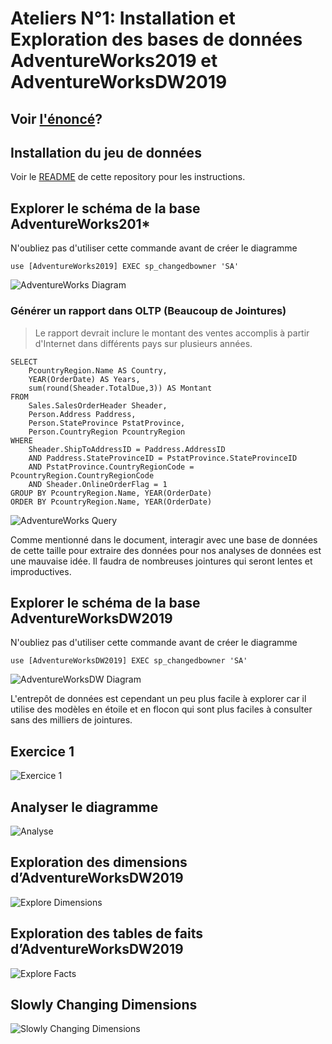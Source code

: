 # Ateliers N°1: Installation et Exploration des bases de données AdventureWorks2019 et AdventureWorksDW2019

## Voir [l'énoncé](https://github.com/Ignema/MSSQL-DTW-TP/blob/master/main/Atelier%201/Atelier1_Exploration.pdf)?


## Installation du jeu de données

Voir le [README](https://github.com/Ignema/MSSQL-DTW-TP/blob/master/README.md) de cette repository pour les instructions.

## Explorer le schéma de la base AdventureWorks201*

N'oubliez pas d'utiliser cette commande avant de créer le diagramme 

    use [AdventureWorks2019] EXEC sp_changedbowner 'SA'

![AdventureWorks Diagram](https://raw.githubusercontent.com/Ignema/MSSQL-DTW-TP/master/main/Atelier%201/res/AdventureWorksDiagram.png)

### Générer un rapport dans OLTP (Beaucoup de Jointures)

> Le rapport  devrait  inclure  le  montant  des  ventes  accomplis  à  partir  d'Internet  dans  différents  pays sur  plusieurs  années. 

    SELECT 
        PcountryRegion.Name AS Country,  
        YEAR(OrderDate) AS Years,
        sum(round(Sheader.TotalDue,3)) AS Montant 
    FROM 
        Sales.SalesOrderHeader Sheader, 
        Person.Address Paddress,
        Person.StateProvince PstatProvince, 
        Person.CountryRegion PcountryRegion
    WHERE 
        Sheader.ShipToAddressID = Paddress.AddressID 
        AND Paddress.StateProvinceID = PstatProvince.StateProvinceID 
        AND PstatProvince.CountryRegionCode = PcountryRegion.CountryRegionCode 
        AND Sheader.OnlineOrderFlag = 1
    GROUP BY PcountryRegion.Name, YEAR(OrderDate)
    ORDER BY PcountryRegion.Name, YEAR(OrderDate)

![AdventureWorks Query](https://github.com/Ignema/MSSQL-DTW-TP/blob/master/main/Atelier%201/res/AdventureWorksQuery.png?raw=true)

Comme mentionné dans le document, interagir avec une base de données de cette taille pour extraire des données pour nos analyses de données est une mauvaise idée. Il faudra de nombreuses jointures qui seront lentes et improductives.

## Explorer le schéma de la base AdventureWorksDW2019

N'oubliez pas d'utiliser cette commande avant de créer le diagramme 

    use [AdventureWorksDW2019] EXEC sp_changedbowner 'SA'

![AdventureWorksDW Diagram](https://github.com/Ignema/MSSQL-DTW-TP/blob/master/main/Atelier%201/res/AdventureWorksDWDiagram.png?raw=true)

L'entrepôt de données est cependant un peu plus facile à explorer car il utilise des modèles en étoile et en flocon qui sont plus faciles à consulter sans des milliers de jointures. 

## Exercice 1

![Exercice 1](https://github.com/Ignema/MSSQL-DTW-TP/blob/master/main/Atelier%201/res/Exercice1.png?raw=true)

## Analyser le diagramme

![Analyse](https://github.com/Ignema/MSSQL-DTW-TP/blob/master/main/Atelier%201/res/Analyse.png?raw=true)

## Exploration des dimensions d’AdventureWorksDW2019

![Explore Dimensions](https://github.com/Ignema/MSSQL-DTW-TP/blob/master/main/Atelier%201/res/ExploreDim.png?raw=true)

## Exploration des tables de faits d’AdventureWorksDW2019

![Explore Facts](https://github.com/Ignema/MSSQL-DTW-TP/blob/master/main/Atelier%201/res/ExploreFact.png?raw=true)

## Slowly Changing Dimensions

![Slowly Changing Dimensions](https://github.com/Ignema/MSSQL-DTW-TP/blob/master/main/Atelier%201/res/SCD.png?raw=true)